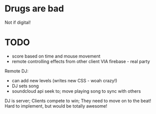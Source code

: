 # Drugs are bad

Not if digital!

# TODO

- score based on time and mouse movement
- remote controlling effects from other client VIA firebase - real party


Remote DJ:

- can add new levels (writes new CSS - woah crazy!)
- DJ sets song
- soundcloud api seek to; move playing song to sync with others

DJ is server; Clients compete to win; They need to move on to the beat! Hard to
implement, but would be totally awesome!
